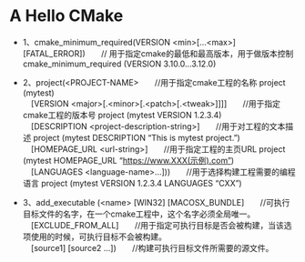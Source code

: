 # A Hello CMake
* 1、cmake_minimum_required(VERSION \<min\>[...\<max\>] [FATAL_ERROR])&emsp;&emsp;// 用于指定cmake的最低和最高版本，用于做版本控制cmake_minimum_required (VERSION 3.10.0...3.12.0)

* 2、project(\<PROJECT-NAME\>&emsp;&emsp;//用于指定cmake工程的名称 project (mytest) \
&emsp;[VERSION \<major\>[.\<minor\>[.\<patch\>[.\<tweak\>]]]]&emsp;&emsp;//用于指定cmake工程的版本号 project (mytest VERSION 1.2.3.4) \
&emsp;[DESCRIPTION \<project-description-string\>]&emsp;&emsp;//用于对工程的文本描述 project (mytest DESCRIPTION “This is mytest project.”) \
&emsp;[HOMEPAGE_URL \<url-string\>]&emsp;&emsp;//用于指定工程的主页URL project (mytest HOMEPAGE_URL “https://www.XXX(示例).com”) \
&emsp;[LANGUAGES \<language-name\>...]))&emsp;&emsp;//用于选择构建工程需要的编程语言 project (mytest VERSION 1.2.3.4 LANGUAGES “CXX”)

* 3、add_executable (\<name\> [WIN32] [MACOSX_BUNDLE]&emsp;&emsp;//可执行目标文件的名字，在一个cmake工程中，这个名字必须全局唯一。 \
&emsp;[EXCLUDE_FROM_ALL]&emsp;&emsp;//用于指定可执行目标是否会被构建，当该选项使用的时候，可执行目标不会被构建。 \
&emsp;[source1] [source2 ...])&emsp;&emsp;//构建可执行目标文件所需要的源文件。
